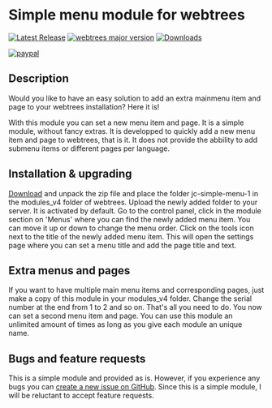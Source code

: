 Simple menu module for webtrees
==============================

[![Latest Release](https://img.shields.io/github/release/JustCarmen/webtrees-simple-menu.svg)][1]
[![webtrees major version](https://img.shields.io/badge/webtrees-v2.x-green)][2]
[![Downloads](https://img.shields.io/github/downloads/JustCarmen/webtrees-simple-menu/total.svg)]()

[![paypal](https://www.paypalobjects.com/en_US/i/btn/btn_donateCC_LG.gif)](https://www.paypal.com/cgi-bin/webscr?cmd=_donations&business=XPBC2W85M38AS&item_name=webtrees%20modules%20by%20JustCarmen&currency_code=EUR)

Description
------------
Would you like to have an easy solution to add an extra mainmenu item and page to your webtrees installation?
Here it is!

With this module you can set a new menu item and page. It is a simple module, without fancy extras. It is developped to quickly add a new menu item and page to webtrees, that is it. It does not provide the abbility to add submenu items or different pages per language.

Installation & upgrading
------------------------
[Download][3] and unpack the zip file and place the folder jc-simple-menu-1 in the modules_v4 folder of webtrees. Upload the newly added folder to your server. It is activated by default. Go to the control panel, click in the module section on 'Menus' where you can find the newly added menu item. You can move it up or down to change the menu order. Click on the tools icon next to the title of the newly added menu item. This will open the settings page where you can set a menu title and add the page title and text.

Extra menus and pages
---------------------
If you want to have multiple main menu items and corresponding pages, just make a copy of this module in your modules_v4 folder. Change the serial number at the end from 1 to 2 and so on. That's all you need to do. You now can set a second menu item and page. You can use this module an unlimited amount of times as long as you give each module an unique name.

Bugs and feature requests
-------------------------
This is a simple module and provided as is. However, if you experience any bugs you can [create a new issue on GitHub][4]. Since this is a simple module, I will be reluctant to accept feature requests.

 [1]: https://github.com/JustCarmen/webtrees-simple-menu/releases/latest
 [2]: https://webtrees.github.io/download/
 [3]: https://github.com/JustCarmen/webtrees-simple-menu/releases/download/1.0/jc-simple-menu-1.zip
 [4]: https://github.com/JustCarmen/webtrees-simple-menu/issues?state=open
